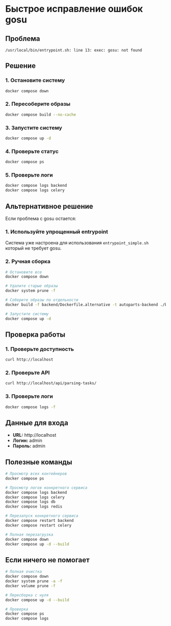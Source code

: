 # Быстрое исправление ошибок gosu

## Проблема
```
/usr/local/bin/entrypoint.sh: line 13: exec: gosu: not found
```

## Решение

### 1. Остановите систему
```bash
docker compose down
```

### 2. Пересоберите образы
```bash
docker compose build --no-cache
```

### 3. Запустите систему
```bash
docker compose up -d
```

### 4. Проверьте статус
```bash
docker compose ps
```

### 5. Проверьте логи
```bash
docker compose logs backend
docker compose logs celery
```

## Альтернативное решение

Если проблема с gosu остается:

### 1. Используйте упрощенный entrypoint
Система уже настроена для использования `entrypoint_simple.sh` который не требует gosu.

### 2. Ручная сборка
```bash
# Остановите все
docker compose down

# Удалите старые образы
docker system prune -f

# Соберите образы по отдельности
docker build -f backend/Dockerfile.alternative -t autoparts-backend ./backend

# Запустите систему
docker compose up -d
```

## Проверка работы

### 1. Проверьте доступность
```bash
curl http://localhost
```

### 2. Проверьте API
```bash
curl http://localhost/api/parsing-tasks/
```

### 3. Проверьте логи
```bash
docker compose logs -f
```

## Данные для входа

- **URL:** http://localhost
- **Логин:** admin
- **Пароль:** admin

## Полезные команды

```bash
# Просмотр всех контейнеров
docker compose ps

# Просмотр логов конкретного сервиса
docker compose logs backend
docker compose logs celery
docker compose logs db
docker compose logs redis

# Перезапуск конкретного сервиса
docker compose restart backend
docker compose restart celery

# Полная перезагрузка
docker compose down
docker compose up -d --build
```

## Если ничего не помогает

```bash
# Полная очистка
docker compose down
docker system prune -a -f
docker volume prune -f

# Пересборка с нуля
docker compose up -d --build

# Проверка
docker compose ps
docker compose logs
``` 